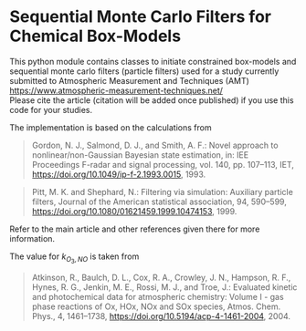 # Sequential Monte Carlo Filters for Chemical Box-Models

This python module contains classes to initiate constrained box-models and sequential monte carlo filters (particle filters) used for a study currently submitted to Atmospheric Measurement and Techniques (AMT) https://www.atmospheric-measurement-techniques.net/  
Please cite the article (citation will be added once published) if you use this code for your studies.

The implementation is based on the calculations from  
>  Gordon, N. J., Salmond, D. J., and Smith, A. F.: Novel approach to nonlinear/non-Gaussian Bayesian state estimation, in: IEE Proceedings F-radar and signal processing, vol. 140, pp. 107–113, IET, https://doi.org/10.1049/ip-f-2.1993.0015, 1993.  

>  Pitt, M. K. and Shephard, N.: Filtering via simulation: Auxiliary particle filters, Journal of the American statistical association, 94, 590–599, https://doi.org/10.1080/01621459.1999.10474153, 1999.  

Refer to the main article and other references given there for more information.  

The value for $k_{O_3,NO}$ is taken from  
>  Atkinson, R., Baulch, D. L., Cox, R. A., Crowley, J. N., Hampson, R. F., Hynes, R. G., Jenkin, M. E., Rossi, M. J., and Troe, J.: Evaluated kinetic and photochemical data for atmospheric chemistry: Volume I - gas phase reactions of Ox, HOx, NOx and SOx species, Atmos. Chem. Phys., 4, 1461–1738, https://doi.org/10.5194/acp-4-1461-2004, 2004.  
